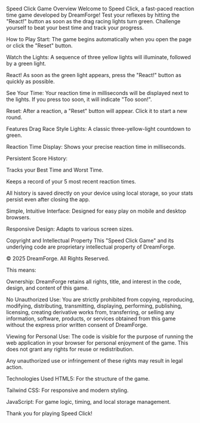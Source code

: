 Speed Click Game
Overview
Welcome to Speed Click, a fast-paced reaction time game developed by DreamForge! Test your reflexes by hitting the "React!" button as soon as the drag racing lights turn green. Challenge yourself to beat your best time and track your progress.

How to Play
Start: The game begins automatically when you open the page or click the "Reset" button.

Watch the Lights: A sequence of three yellow lights will illuminate, followed by a green light.

React! As soon as the green light appears, press the "React!" button as quickly as possible.

See Your Time: Your reaction time in milliseconds will be displayed next to the lights. If you press too soon, it will indicate "Too soon!".

Reset: After a reaction, a "Reset" button will appear. Click it to start a new round.

Features
Drag Race Style Lights: A classic three-yellow-light countdown to green.

Reaction Time Display: Shows your precise reaction time in milliseconds.

Persistent Score History:

Tracks your Best Time and Worst Time.

Keeps a record of your 5 most recent reaction times.

All history is saved directly on your device using local storage, so your stats persist even after closing the app.

Simple, Intuitive Interface: Designed for easy play on mobile and desktop browsers.

Responsive Design: Adapts to various screen sizes.

Copyright and Intellectual Property
This "Speed Click Game" and its underlying code are proprietary intellectual property of DreamForge.

© 2025 DreamForge. All Rights Reserved.

This means:

Ownership: DreamForge retains all rights, title, and interest in the code, design, and content of this game.

No Unauthorized Use: You are strictly prohibited from copying, reproducing, modifying, distributing, transmitting, displaying, performing, publishing, licensing, creating derivative works from, transferring, or selling any information, software, products, or services obtained from this game without the express prior written consent of DreamForge.

Viewing for Personal Use: The code is visible for the purpose of running the web application in your browser for personal enjoyment of the game. This does not grant any rights for reuse or redistribution.

Any unauthorized use or infringement of these rights may result in legal action.

Technologies Used
HTML5: For the structure of the game.

Tailwind CSS: For responsive and modern styling.

JavaScript: For game logic, timing, and local storage management.

Thank you for playing Speed Click!
